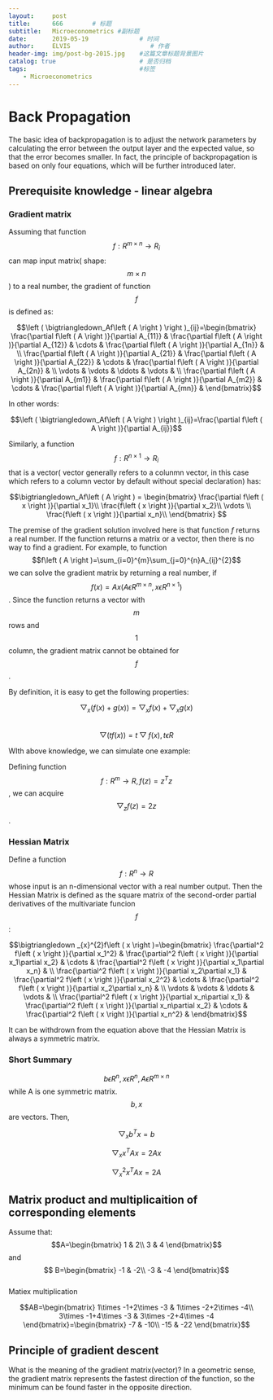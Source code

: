 ```yaml
---
layout:     post                    
title:      666        # 标题 
subtitle:   Microeconometrics #副标题
date:       2019-05-19              # 时间
author:     ELVIS                      # 作者
header-img: img/post-bg-2015.jpg    #这篇文章标题背景图片
catalog: true                       # 是否归档
tags:                               #标签
    - Microeconometrics
---
```

<script type="text/javascript" async src="https://cdn.mathjax.org/mathjax/latest/MathJax.js?config=TeX-MML-AM_CHTML"> </script>



# Back Propagation   

The basic idea of backpropagation is to adjust the network parameters by calculating the error between the output layer and the expected value, so that the error becomes smaller.
In fact, the principle of backpropagation is based on only four equations, which will be further introduced later.     

## Prerequisite knowledge - linear algebra  

### Gradient matrix   

Assuming that function $$f:R^{m\times n}\rightarrow R_{i}$$ can map input matrix( shape: $$m\times n$$) to a real number, the gradient of function $$f$$ is defined as:  

$$\left ( \bigtriangledown_Af\left ( A \right ) \right )_{ij}=\begin{bmatrix}
\frac{\partial f\left ( A \right )}{\partial A_{11}} & \frac{\partial f\left ( A \right )}{\partial A_{12}} & \cdots & \frac{\partial f\left ( A \right )}{\partial A_{1n}} & \\ 
\frac{\partial f\left ( A \right )}{\partial A_{21}} & \frac{\partial f\left ( A \right )}{\partial A_{22}} & \cdots  & \frac{\partial f\left ( A \right )}{\partial A_{2n}} & \\ 
\vdots  & \vdots  & \ddots  & \vdots  & \\ 
\frac{\partial f\left ( A \right )}{\partial A_{m1}} & \frac{\partial f\left ( A \right )}{\partial A_{m2}} & \cdots &  \frac{\partial f\left ( A \right )}{\partial A_{mn}} & 
\end{bmatrix}$$   

In other words:  

$$\left ( \bigtriangledown_Af\left ( A \right ) \right )_{ij}=\frac{\partial f\left ( A \right )}{\partial A_{ij}}$$   

Similarly, a function $$f:R^{n\times 1}\rightarrow R_{i}$$ that is a vector( vector generally refers to a colunmn vector, in this case which refers to a column vector by default without special declaration) 
has:   

$$\bigtriangledown_Af\left ( A \right ) = \begin{bmatrix}
\frac{\partial f\left ( x \right )}{\partial x_1}\\ 
\frac{f\left ( x \right )}{\partial x_2}\\ 
\vdots \\
\frac{f\left ( x \right )}{\partial x_n}\\  
\end{bmatrix}
$$   

The premise of the gradient solution involved here is that function *f* returns a real number. If the function returns a matrix or a vector, then there is no way to find a gradient. For example, to function$$f\left ( A \right )=\sum_{i=0}^{m}\sum_{j=0}^{n}A_{ij}^{2}$$ we can solve the gradient matrix by returning a real number, if $$f\left ( x \right )=Ax\left ( A\epsilon R^{m\times n},x\epsilon R^{n\times 1} \right )$$. Since the function returns a vector with $$m$$ rows and $$1$$ column, the gradient matrix cannot be obtained for $$f$$.   

By definition, it is easy to get the following properties:  

$$\bigtriangledown _{x}\left ( f\left ( x \right ) + g\left ( x \right )\right) =\bigtriangledown_{x}f\left(x\right)+\bigtriangledown_{x}g\left ( x \right )$$  
$$\bigtriangledown\left ( tf\left ( x \right ) \right )=t \bigtriangledown f\left ( x \right ), t\epsilon R$$   

WIth above knowledge, we can simulate one example:  

Defining function $$f:R^{m}\rightarrow R,f\left ( z \right )=z^{T}z$$, we can acquire$$ \bigtriangledown_{z}f\left ( z \right )=2z$$.   

### Hessian Matrix  

Define a function $$f: R^{n}\rightarrow R$$ whose input is an n-dimensional vector with a real number output. Then the Hessian Matrix is defined as the square matrix of the second-order partial derivatives of the multivariate funcion $$f$$:  

$$\bigtriangledown _{x}^{2}f\left ( x \right )=\begin{bmatrix}
\frac{\partial^2 f\left ( x \right )}{\partial x_1^2} & \frac{\partial^2 f\left ( x \right )}{\partial x_1\partial x_2} & \cdots & \frac{\partial^2 f\left ( x \right )}{\partial x_1\partial x_n} & \\ 
\frac{\partial^2 f\left ( x \right )}{\partial x_2\partial x_1} & \frac{\partial^2 f\left ( x \right )}{\partial x_2^2} & \cdots  & \frac{\partial^2 f\left ( x \right )}{\partial x_2\partial x_n} & \\ 
\vdots  & \vdots  & \ddots  & \vdots  & \\ 
\frac{\partial^2 f\left ( x \right )}{\partial x_n\partial x_1} & \frac{\partial^2 f\left ( x \right )}{\partial x_n\partial x_2} & \cdots &  \frac{\partial^2 f\left ( x \right )}{\partial x_n^2} & 
\end{bmatrix}$$  

It can be withdrown from the equation above that the Hessian Matrix is always a symmetric matrix.   

### Short Summary  

$$b\epsilon R^n, x\epsilon R^n, A\epsilon R^{m\times n}$$ while A is one symmetric matrix. $$b,x$$ are vectors. Then,  

$$\bigtriangledown _{x}b^{T}x=b$$      

$$\bigtriangledown _{x}x^{T}Ax=2Ax$$  

$$\bigtriangledown _{x}^{2}x^{T}Ax=2A$$    

## Matrix product and multiplicaition of corresponding elements   

Assume that:  $$A=\begin{bmatrix}
1 & 2\\ 
3 & 4
\end{bmatrix}$$ and $$ B=\begin{bmatrix}
-1 & -2\\ 
-3 & -4
\end{bmatrix}$$   
Matiex multiplication   

$$AB=\begin{bmatrix}
1\times -1+2\times -3 & 1\times -2+2\times -4\\ 
3\times -1+4\times -3 & 3\times -2+4\times -4
\end{bmatrix}=\begin{bmatrix}
-7 & -10\\ 
-15 & -22
\end{bmatrix}$$   

## Principle of gradient descent   

What is the meaning of the gradient matrix(vector)? In a geometric sense, the gradient matrix represents the fastest direction of the function, so the minimum can be found faster in the opposite direction.  




